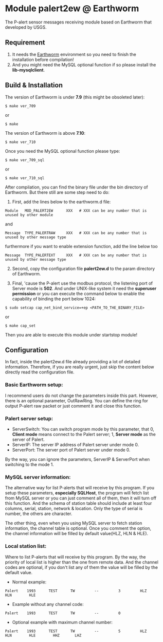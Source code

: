 # Module palert2ew @ Earthworm

The P-alert sensor messages receiving module based on Earthworm that developed by USGS.

## Requirement

1. It needs the [Earthworm](http://love.isti.com/trac/ew/wiki/Earthworm) environment so you need to finish the installation before compilation!
2. And you might need the MySQL optional function if so please install the **lib-mysqlclient**.

## Build & Installation

The version of Earthworm is under **7.9** (this might be obsoleted later):

```
$ make ver_709
```
or
```
$ make
```

The version of Earthworm is above **7.10**:

```
$ make ver_710
```

Once you need the MySQL optional function please type:

```
$ make ver_709_sql
```
or

```
$ make ver_710_sql
```

After compilation, you can find the binary file under the bin directory of Earthworm. But there still are some step need to do:

1. First, add the lines below to the earthworm.d file:

```
Module   MOD_PALERT2EW      XXX   # XXX can be any number that is unused by other module
```
and
```
Message  TYPE_PALERTRAW     XXX   # XXX can be any number that is unused by other message type
```
furthermore if you want to enable extension function, add the line below too
```
Message  TYPE_PALERTEXT     XXX   # XXX can be any number that is unused by other message type
```

2. Second, copy the configuration file **palert2ew.d** to the param directory of Earthworm.

3. Final, 'cause the P-alert use the modbus protocol, the listening port of Server mode is **502**. And under UNIX-like system it need the **superuser permission** or you can execute the command below to enable the capability of binding the port below 1024:

```
$ sudo setcap cap_net_bind_service=+ep <PATH_TO_THE_BINARY_FILE>
```
or
```
$ make cap_set
```
Then you are able to execute this module under startstop module!

## Configuration

In fact, inside the palert2ew.d file already providing a lot of detailed information. Therefore, if you are really urgent, just skip the content below directly read the configuration file.

### Basic Earthworm setup:

I recommend users do not change the parameters inside this part. However, there is an optional parameter, OutRawRing. You can define the ring for output P-alert raw packet or just comment it and close this function.

### Palert server setup:

- ServerSwitch: You can switch program mode by this parameter, that 0, **Client mode** means connect to the Palert server; 1, **Server mode** as the server of Palert.
- ServerIP: The server IP address of Palert server under mode 0.
- ServerPort: The server port of Palert server under mode 0.

By the way, you can ignore the parameters, ServerIP & ServerPort when switching to the mode 1.

### MySQL server information:

The alternative way for list P-alerts that will receive by this program. If you setup these parameters, **especially SQLHost**, the program will fetch list from MySQL server or you can just comment all of them, then it will turn off this function. And the schema of station table should include at least four columns, serial, station, network & location. Only the type of serial is number, the others are character.

The other thing, even when you using MySQL server to fetch station information, the channel table is optional. Once you comment the option, the channel information will be filled by default value(HLZ, HLN & HLE).

### Local station list:

Where to list P-alerts that will receive by this program. By the way, the priority of local list is higher than the one from remote data. And the channel codes are optional, if you don't list any of them the value will be filled by the default value.

- Normal example:

```
Palert    1993      TEST      TW         --         3         HLZ          HLN        HLE
```

- Example without any channel code:

```
Palert    1993      TEST      TW         --         0
```

- Optional example with maximum channel number:

```
Palert    1993      TEST      TW         --         5         HLZ          HLN        HLE        HHZ       LHZ
```
